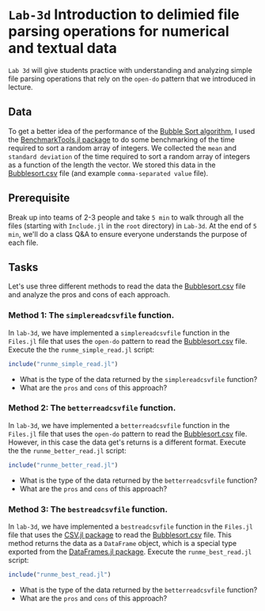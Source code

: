# `Lab-3d` Introduction to delimied file parsing operations for numerical and textual data
`Lab 3d` will give students practice with understanding and analyzing simple file parsing operations that rely on the `open-do` pattern that we introduced in lecture.

## Data
To get a better idea of the performance of the [Bubble Sort algorithm](https://en.wikipedia.org/wiki/Bubble_sort), I used the [BenchmarkTools.jl package](https://github.com/JuliaCI/BenchmarkTools.jl) to do some benchmarking of the time required to sort a random array of integers. We collected the `mean` and `standard deviation` of the time required to sort a random array of integers as a function of the length the vector. We stored this data in the [Bubblesort.csv](data/Bubblesort.csv) file (and example `comma-separated value` file).

## Prerequisite 
Break up into teams of 2-3 people and take `5 min` to walk through all the files (starting with `Include.jl` in the `root` directory) in `Lab-3d`. At the end of `5 min`, we'll do a class Q&A to ensure everyone understands the purpose of each file.

## Tasks
Let's use three different methods to read the data the [Bubblesort.csv](data/Bubblesort.csv) file and analyze the pros and cons of each approach. 

### Method 1: The `simplereadcsvfile` function.
In `lab-3d`, we have implemented a `simplereadcsvfile` function in the `Files.jl` file that uses the `open-do` pattern to read the [Bubblesort.csv](data/Bubblesort.csv) file. Execute the the `runme_simple_read.jl` script:

```julia
include("runme_simple_read.jl")
```

* What is the type of the data returned by the `simplereadcsvfile` function?
* What are the `pros` and `cons` of this approach?

### Method 2: The `betterreadcsvfile` function.
In `lab-3d`, we have implemented a `betterreadcsvfile` function in the `Files.jl` file that uses the `open-do` pattern to read the [Bubblesort.csv](data/Bubblesort.csv) file. However, in this case the data get's returns is a different format. Execute the the `runme_better_read.jl` script:

```julia
include("runme_better_read.jl")
```

* What is the type of the data returned by the `betterreadcsvfile` function?
* What are the `pros` and `cons` of this approach?

### Method 3: The `bestreadcsvfile` function.
In `lab-3d`, we have implemented a `bestreadcsvfile` function in the `Files.jl` file that uses the [CSV.jl package](https://github.com/JuliaData/CSV.jl) to read the [Bubblesort.csv](data/Bubblesort.csv) file. This method returns the data as a `DataFrame` object, which is a special type exported from the [DataFrames.jl package](https://dataframes.juliadata.org/stable/). Execute the
`runme_best_read.jl` script:

```julia
include("runme_best_read.jl")
```

* What is the type of the data returned by the `betterreadcsvfile` function?
* What are the `pros` and `cons` of this approach?